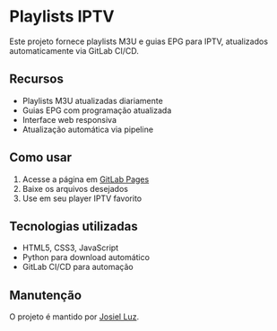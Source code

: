 # Playlists IPTV

Este projeto fornece playlists M3U e guias EPG para IPTV, atualizados automaticamente via GitLab CI/CD.

## Recursos

- Playlists M3U atualizadas diariamente
- Guias EPG com programação atualizada
- Interface web responsiva
- Atualização automática via pipeline

## Como usar

1. Acesse a página em [GitLab Pages](https://josielluz.gitlab.io/playlists)
2. Baixe os arquivos desejados
3. Use em seu player IPTV favorito

## Tecnologias utilizadas

- HTML5, CSS3, JavaScript
- Python para download automático
- GitLab CI/CD para automação

## Manutenção

O projeto é mantido por [Josiel Luz](https://gitlab.com/josielluz).
